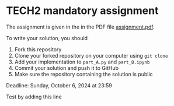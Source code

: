 # TECH2 mandatory assignment

The assignment is given in the in the PDF file [assignment.pdf](assignment.pdf).

To write your solution, you should

1. Fork this repository
2. Clone your forked repository on your computer using `git clone`
4. Add your implementation to `part_A.py` and `part_B.ipynb`
5. Commit your solution and push it to GitHub
6. Make sure the repository containing the solution is public

Deadline: Sunday, October 6, 2024 at 23:59

Test by adding this line